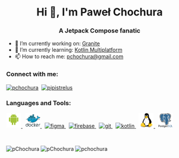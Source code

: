<h1 align="center">Hi 👋, I'm Paweł Chochura</h1>
<h3 align="center">A Jetpack Compose fanatic</h3>

- 🔭 I’m currently working on: [Granite](https://github.com/pChochura/Granite)
- 🌱 I’m currently learning: [Kotlin Multiplatform](https://kotlinlang.org/docs/multiplatform.html)
- 📫 How to reach me: <a href="mailto:pchochura@gmail.com">pchochura@gmail.com</a>

<h3 align="left">Connect with me:</h3>
<p align="left">
<a href="https://linkedin.com/in/pChochura" target="blank"><img align="center" src="https://raw.githubusercontent.com/rahuldkjain/github-profile-readme-generator/master/src/images/icons/Social/linked-in-alt.svg" alt="pchochura" height="30" width="40" /></a>&nbsp;
<a href="https://dribbble.com/pipistrelus" target="blank"><img align="center" src="https://raw.githubusercontent.com/rahuldkjain/github-profile-readme-generator/master/src/images/icons/Social/dribbble.svg" alt="pipistrelus" height="30" width="40" /></a>
</p>

<h3 align="left">Languages and Tools:</h3>
<p align="left"> <a href="https://developer.android.com" target="_blank" rel="noreferrer"> <img src="https://raw.githubusercontent.com/devicons/devicon/master/icons/android/android-original-wordmark.svg" alt="android" width="40" height="40"/> </a> &nbsp; <a href="https://www.docker.com/" target="_blank" rel="noreferrer"> <img src="https://raw.githubusercontent.com/devicons/devicon/master/icons/docker/docker-original-wordmark.svg" alt="docker" width="40" height="40"/> </a> &nbsp; <a href="https://www.figma.com/" target="_blank" rel="noreferrer"> <img src="https://www.vectorlogo.zone/logos/figma/figma-icon.svg" alt="figma" width="40" height="40"/> </a> &nbsp; <a href="https://firebase.google.com/" target="_blank" rel="noreferrer"> <img src="https://www.vectorlogo.zone/logos/firebase/firebase-icon.svg" alt="firebase" width="40" height="40"/> </a> &nbsp; <a href="https://git-scm.com/" target="_blank" rel="noreferrer"> <img src="https://www.vectorlogo.zone/logos/git-scm/git-scm-icon.svg" alt="git" width="40" height="40"/> </a> &nbsp; <a href="https://kotlinlang.org" target="_blank" rel="noreferrer"> <img src="https://www.vectorlogo.zone/logos/kotlinlang/kotlinlang-icon.svg" alt="kotlin" width="40" height="40"/> </a> &nbsp; <a href="https://www.linux.org/" target="_blank" rel="noreferrer"> <img src="https://raw.githubusercontent.com/devicons/devicon/master/icons/linux/linux-original.svg" alt="linux" width="40" height="40"/> </a> &nbsp; <a href="https://www.postgresql.org" target="_blank" rel="noreferrer"> <img src="https://raw.githubusercontent.com/devicons/devicon/master/icons/postgresql/postgresql-original-wordmark.svg" alt="postgresql" width="40" height="40"/> </a> </p>

</br>

<img height="148px" src="https://github-readme-stats.vercel.app/api?username=pchochura&show_icons=true&theme=dracula&locale=en" alt="pChochura" /> <img height="148px" src="https://github-readme-stats.vercel.app/api/top-langs?username=pchochura&show_icons=true&theme=dracula&locale=en&layout=compact" alt="pChochura" /> <img height="148px" src="https://github-readme-streak-stats.herokuapp.com/?user=pchochura&theme=dark" alt="pchochura" />
